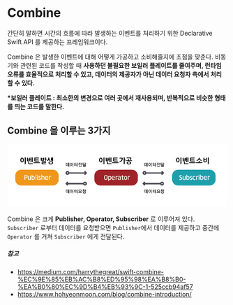 # Combine
간단히 말하면 시간의 흐름에 따라 발생하는 이벤트를 처리하기 위한 Declarative Swift API 를 제공하는 프레임워크이다.

Combine 은 발생한 이벤트에 대해 어떻게 가공하고 소비해줄지에 초점을 맞춘다.
 비동기와 관련된 코드를 작성할 때 <b>사용하던 불필요한 보일러 플레이트를 줄여주며, 런타임 오류를 효율적으로 처리할 수 있고, 데이터의 제공자가 아닌 데이터 요청자 측에서 처리할 수 있다.</b>

<b>*보일러 플레이트 : 최소한의 변경으로 여러 곳에서 재사용되며, 반복적으로 비슷한 형태를 띄는 코드를 말한다.</b>


## Combine 을 이루는 3가지
<img src="../../../Image/SwiftUI-Combine-3가지.png">

Combine 은 크게 <b>Publisher, Operator, Subscriber</b> 로 이루어져 있다.
```Subscriber``` 로부터 데이터를 요청받으면 ```Publisher```에서 데이터를 제공하고 중간에 ```Operator``` 를 거쳐 ```Subscriber``` 에게 전달된다.




##### 참고
- https://medium.com/harrythegreat/swift-combine-%EC%9E%85%EB%AC%B8%ED%95%98%EA%B8%B0-%EA%B0%80%EC%9D%B4%EB%93%9C-1-525ccb94af57
- https://www.hohyeonmoon.com/blog/combine-introduction/